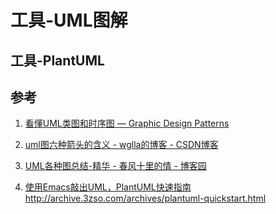 
# 工具-UML图解



## 工具-PlantUML



## 参考

1. [看懂UML类图和时序图 — Graphic Design Patterns](https://design-patterns.readthedocs.io/zh_CN/latest/read_uml.html)
2. [uml图六种箭头的含义 - wglla的博客 - CSDN博客](https://blog.csdn.net/wglla/article/details/52225571)
3. [UML各种图总结-精华 - 春风十里的情 - 博客园](http://www.cnblogs.com/jiangds/p/6596595.html)


1. [使用Emacs敲出UML，PlantUML快速指南]()http://archive.3zso.com/archives/plantuml-quickstart.html